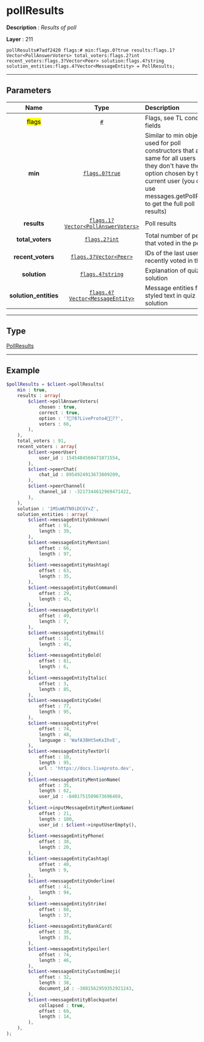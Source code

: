 # pollResults

**Description** : *Results of poll*

**Layer** : 211

```tl
pollResults#7adf2420 flags:# min:flags.0?true results:flags.1?Vector<PollAnswerVoters> total_voters:flags.2?int recent_voters:flags.3?Vector<Peer> solution:flags.4?string solution_entities:flags.4?Vector<MessageEntity> = PollResults;
```

---

## Parameters

| Name | Type | Description |
| :---: | :---: | :--- |
| <mark>flags</mark> | [`#`](type/#) | Flags, see TL conditional fields |
| **min** | [`flags.0?true`](type/true) | Similar to min objects, used for poll constructors that are the same for all users so they don't have the option chosen by the current user (you can use messages.getPollResults to get the full poll results) |
| **results** | [`flags.1?Vector<PollAnswerVoters>`](type/PollAnswerVoters) | Poll results |
| **total_voters** | [`flags.2?int`](type/int) | Total number of people that voted in the poll |
| **recent_voters** | [`flags.3?Vector<Peer>`](type/Peer) | IDs of the last users that recently voted in the poll |
| **solution** | [`flags.4?string`](type/string) | Explanation of quiz solution |
| **solution_entities** | [`flags.4?Vector<MessageEntity>`](type/MessageEntity) | Message entities for styled text in quiz solution |

---

## Type

[PollResults](type/PollResults)

---

## Example

```php
$pollResults = $client->pollResults(
	min : true,
	results : array(
		$client->pollAnswerVoters(
			chosen : true,
			correct : true,
			option : '??8?LiveProto4??',
			voters : 66,
		),
	),
	total_voters : 91,
	recent_voters : array(
		$client->peerUser(
			user_id : 1545484560471071554,
		),
		$client->peerChat(
			chat_id : 8954924913673809209,
		),
		$client->peerChannel(
			channel_id : -3217344612969471422,
		),
	),
	solution : '1MSuWUTN9iDCGYxZ',
	solution_entities : array(
		$client->messageEntityUnknown(
			offset : 91,
			length : 39,
		),
		$client->messageEntityMention(
			offset : 66,
			length : 97,
		),
		$client->messageEntityHashtag(
			offset : 63,
			length : 35,
		),
		$client->messageEntityBotCommand(
			offset : 29,
			length : 45,
		),
		$client->messageEntityUrl(
			offset : 49,
			length : 7,
		),
		$client->messageEntityEmail(
			offset : 31,
			length : 45,
		),
		$client->messageEntityBold(
			offset : 81,
			length : 6,
		),
		$client->messageEntityItalic(
			offset : 3,
			length : 85,
		),
		$client->messageEntityCode(
			offset : 77,
			length : 95,
		),
		$client->messageEntityPre(
			offset : 74,
			length : 48,
			language : 'WafA38Ht5eKxIhvE',
		),
		$client->messageEntityTextUrl(
			offset : 10,
			length : 95,
			url : 'https://docs.liveproto.dev',
		),
		$client->messageEntityMentionName(
			offset : 35,
			length : 62,
			user_id : -8401751509673696469,
		),
		$client->inputMessageEntityMentionName(
			offset : 21,
			length : 100,
			user_id : $client->inputUserEmpty(),
		),
		$client->messageEntityPhone(
			offset : 38,
			length : 20,
		),
		$client->messageEntityCashtag(
			offset : 40,
			length : 9,
		),
		$client->messageEntityUnderline(
			offset : 41,
			length : 94,
		),
		$client->messageEntityStrike(
			offset : 88,
			length : 37,
		),
		$client->messageEntityBankCard(
			offset : 38,
			length : 35,
		),
		$client->messageEntitySpoiler(
			offset : 74,
			length : 46,
		),
		$client->messageEntityCustomEmoji(
			offset : 32,
			length : 38,
			document_id : -3881562959352921243,
		),
		$client->messageEntityBlockquote(
			collapsed : true,
			offset : 69,
			length : 14,
		),
	),
);
```